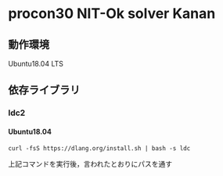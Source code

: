 # procon30 NIT-Ok solver Kanan

## 動作環境
Ubuntu18.04 LTS

## 依存ライブラリ
### ldc2
#### Ubuntu18.04
```
curl -fsS https://dlang.org/install.sh | bash -s ldc
```

上記コマンドを実行後，言われたとおりにパスを通す
